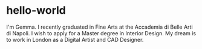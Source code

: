 # hello-world
I'm Gemma. I recently graduated in Fine Arts at the Accademia di Belle Arti di Napoli. I wish to apply for a Master degree in Interior Design. My dream is to work in London as a Digital Artist and CAD Designer.
